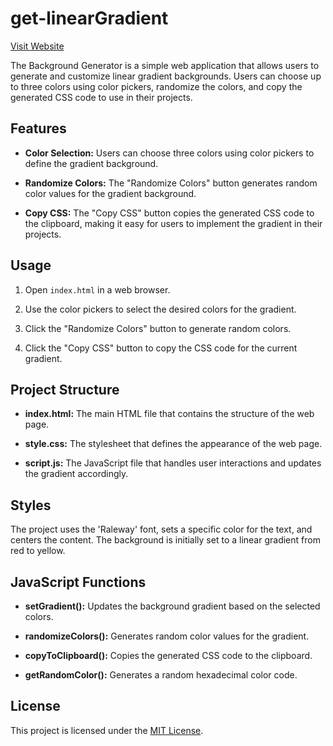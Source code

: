 # get-linearGradient

[Visit Website](https://iamovi.github.io/get-linearGradient/)

The Background Generator is a simple web application that allows users to generate and customize linear gradient backgrounds. Users can choose up to three colors using color pickers, randomize the colors, and copy the generated CSS code to use in their projects.

## Features

- **Color Selection:** Users can choose three colors using color pickers to define the gradient background.

- **Randomize Colors:** The "Randomize Colors" button generates random color values for the gradient background.

- **Copy CSS:** The "Copy CSS" button copies the generated CSS code to the clipboard, making it easy for users to implement the gradient in their projects.

## Usage

1. Open `index.html` in a web browser.

2. Use the color pickers to select the desired colors for the gradient.

3. Click the "Randomize Colors" button to generate random colors.

4. Click the "Copy CSS" button to copy the CSS code for the current gradient.

## Project Structure

- **index.html:** The main HTML file that contains the structure of the web page.

- **style.css:** The stylesheet that defines the appearance of the web page.

- **script.js:** The JavaScript file that handles user interactions and updates the gradient accordingly.

## Styles

The project uses the 'Raleway' font, sets a specific color for the text, and centers the content. The background is initially set to a linear gradient from red to yellow.

## JavaScript Functions

- **setGradient():** Updates the background gradient based on the selected colors.

- **randomizeColors():** Generates random color values for the gradient.

- **copyToClipboard():** Copies the generated CSS code to the clipboard.

- **getRandomColor():** Generates a random hexadecimal color code.

## License

This project is licensed under the [MIT License](LICENSE).
